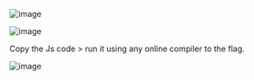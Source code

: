 ![image](https://github.com/user-attachments/assets/556baaec-1e08-401a-a66e-8e96d1937ec0)

![image](https://github.com/user-attachments/assets/382ddfce-1fc3-4496-b0be-68adfc3abda4)

Copy the Js code > run it using any online compiler to the flag.

![image](https://github.com/user-attachments/assets/deea179f-f948-4be2-8c2f-42a2cae80244)
